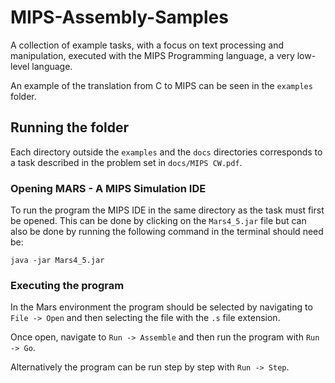 # MIPS-Assembly-Samples
A collection of example tasks, with a focus on text processing and manipulation, executed with the MIPS Programming language, a very low-level language.

An example of the translation from C to MIPS can be seen in the `examples` folder.

## Running the folder
Each directory outside the `examples` and the `docs` directories corresponds to a task described in the problem set in `docs/MIPS CW.pdf`.

### Opening MARS - A MIPS Simulation IDE
To run the program the MIPS IDE in the same directory as the task must first be opened. This can be done by clicking on the `Mars4_5.jar` file but can also be done by running the following command in the terminal should need be:
```
java -jar Mars4_5.jar
```

### Executing the program
In the Mars environment the program should be selected by navigating to `File -> Open` and then selecting the file with the `.s` file extension.

Once open, navigate to `Run -> Assemble` and then run the program with `Run -> Go`.

Alternatively the program can be run step by step with `Run -> Step`.
